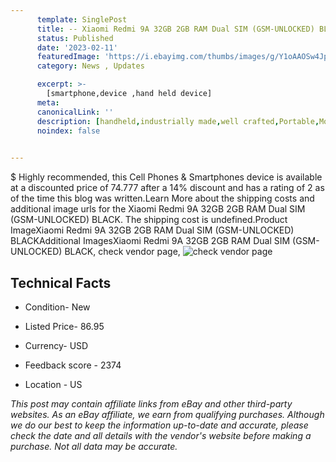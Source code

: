 ```yaml
---
      template: SinglePost
      title: -- Xiaomi Redmi 9A 32GB 2GB RAM Dual SIM (GSM-UNLOCKED) BLACK
      status: Published
      date: '2023-02-11'
      featuredImage: 'https://i.ebayimg.com/thumbs/images/g/Y1oAAOSw4JpjyGbo/s-l225.jpg'
      category: News , Updates

      excerpt: >-
        [smartphone,device ,hand held device]
      meta:
      canonicalLink: ''
      description: [handheld,industrially made,well crafted,Portable,Mobile,Compact,Convenient,Lightweight,Maneuverable,Man-portable,Miniature,Carriable,Hand-held,Light,Holdable,Transportable,Mobile device,Pocket-sized,On-the-go,Wireless,Cordless,Compact size,Convenient size, smartphone,device ,hand held device]
      noindex: false

        
---
```

$
    Highly recommended, this Cell Phones & Smartphones device is available at a discounted price of 74.777 after a 14% discount and has a rating of 2 as of the time this blog was written.Learn More about the shipping costs and additional image urls for the Xiaomi Redmi 9A 32GB 2GB RAM Dual SIM (GSM-UNLOCKED) BLACK. The shipping cost is undefined.Product ImageXiaomi Redmi 9A 32GB 2GB RAM Dual SIM (GSM-UNLOCKED) BLACKAdditional ImagesXiaomi Redmi 9A 32GB 2GB RAM Dual SIM (GSM-UNLOCKED) BLACK, check vendor page, ![check vendor page](https://origin-galleryplus.ebayimg.com/ws/web/275631232263_2_0_1/225x225.jpg,https://origin-galleryplus.ebayimg.com/ws/web/275631232263_3_0_1/225x225.jpg,https://origin-galleryplus.ebayimg.com/ws/web/275631232263_4_0_1/225x225.jpg,https://origin-galleryplus.ebayimg.com/ws/web/275631232263_5_0_1/225x225.jpg)
    
    

 ## Technical Facts 



     
      

 - Condition- New 


      

 - Listed Price- 86.95 


      

 - Currency- USD 


      

 - Feedback score - 2374 


      

 - Location - US 


      
      

 *_This post may contain affiliate links from eBay and other third-party websites. As an eBay affiliate, we earn from qualifying purchases. Although we do our best to keep the information up-to-date and accurate, please check the date and all details with the vendor's website before making a purchase. Not all data may be accurate._*



    
    
    
    
    